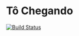 # Tô Chegando


[![Build Status](https://travis-ci.org/DiegoDigo/tochegando.svg?branch=master)](https://travis-ci.org/DiegoDigo/tochegando)
